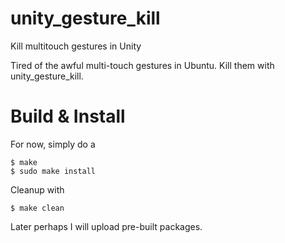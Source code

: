 # unity_gesture_kill
Kill multitouch gestures in Unity

Tired of the awful multi-touch gestures in Ubuntu.  Kill them with
unity_gesture_kill.


Build & Install
===============

For now, simply do a
  
    $ make
    $ sudo make install

Cleanup with
  
    $ make clean

Later perhaps I will upload pre-built packages.

